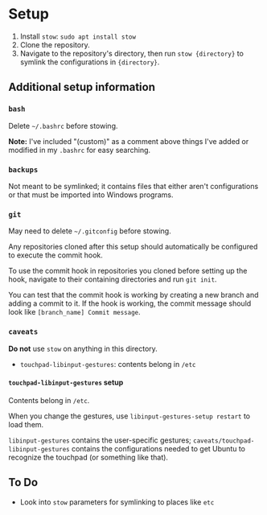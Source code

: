# Setup

1. Install `stow`: `sudo apt install stow`
2. Clone the repository.
3. Navigate to the repository's directory, then run `stow {directory}` to
    symlink the configurations in `{directory}`.


## Additional setup information

### `bash`

Delete `~/.bashrc` before stowing.

**Note:** I've included "(custom)" as a comment above things I've added or
modified in my `.bashrc` for easy searching.

### `backups`

Not meant to be symlinked; it contains files that either aren't configurations
or that must be imported into Windows programs.

### `git`

May need to delete `~/.gitconfig` before stowing.

Any repositories cloned after this setup should automatically be configured to
execute the commit hook.

To use the commit hook in repositories you cloned before setting up the hook,
navigate to their containing directories and run `git init`.

You can test that the commit hook is working by creating a new branch and
adding a commit to it. If the hook is working, the commit message should look
like `[branch_name] Commit message`.


### `caveats`

**Do not** use `stow` on anything in this directory.

- `touchpad-libinput-gestures`: contents belong in `/etc`

#### `touchpad-libinput-gestures` setup

Contents belong in `/etc`.

When you change the gestures, use `libinput-gestures-setup restart` to load them.

`libinput-gestures` contains the user-specific gestures;
`caveats/touchpad-libinput-gestures` contains the configurations needed to get Ubuntu
to recognize the touchpad (or something like that).


## To Do

- Look into `stow` parameters for symlinking to places like `etc`
